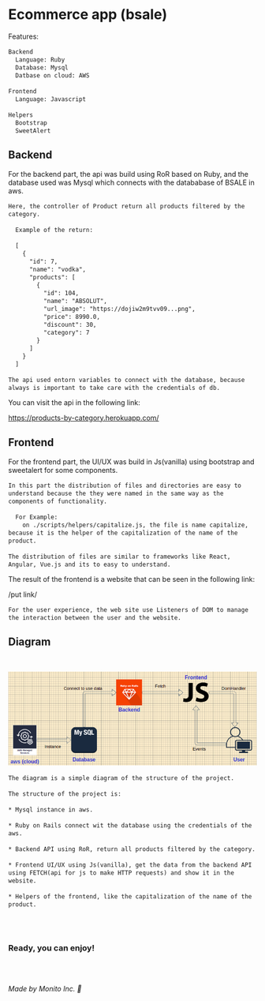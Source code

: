 # Ecommerce app (bsale)

Features:

    Backend
      Language: Ruby
      Database: Mysql
      Datbase on cloud: AWS

    Frontend
      Language: Javascript

    Helpers
      Bootstrap
      SweetAlert

## Backend

For the backend part, the api was build using RoR based on Ruby, and the database used was Mysql which connects with the datababase of BSALE in aws.

    Here, the controller of Product return all products filtered by the category.

      Example of the return:

      [
        {
          "id": 7,
          "name": "vodka",
          "products": [
            {
              "id": 104,
              "name": "ABSOLUT",
              "url_image": "https://dojiw2m9tvv09...png",
              "price": 8990.0,
              "discount": 30,
              "category": 7
            }
          ]
        }
      ]

    The api used entorn variables to connect with the database, because always is important to take care with the credentials of db.



You can visit the api in the following link:

https://products-by-category.herokuapp.com/

## Frontend

For the frontend part, the UI/UX was build in Js(vanilla) using bootstrap and sweetalert for some components.

    In this part the distribution of files and directories are easy to understand because the they were named in the same way as the components of functionality.

      For Example:
        on ./scripts/helpers/capitalize.js, the file is name capitalize, because it is the helper of the capitalization of the name of the product.

    The distribution of files are similar to frameworks like React, Angular, Vue.js and its to easy to understand.

The result of the frontend is a website that can be seen in the following link:

/put link/

    For the user experience, the web site use Listeners of DOM to manage the interaction between the user and the website.

## Diagram
<br/>

![img](./screenshoot/bsaleapp.png)

    The diagram is a simple diagram of the structure of the project.

    The structure of the project is:
    
    * Mysql instance in aws.

    * Ruby on Rails connect wit the database using the credentials of the aws.

    * Backend API using RoR, return all products filtered by the category.

    * Frontend UI/UX using Js(vanilla), get the data from the backend API using FETCH(api for js to make HTTP requests) and show it in the website.

    * Helpers of the frontend, like the capitalization of the name of the product.
    

<br/><br/>
### Ready, you can enjoy!

<br/><br/>

*Made by Monito Inc. 🙊*


